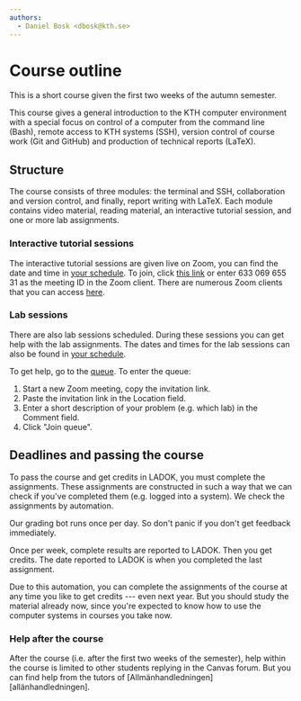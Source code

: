```yaml
---
authors:
  - Daniel Bosk <dbosk@kth.se>
---
```


# Course outline

This is a short course given the first two weeks of the autumn semester.

This course gives a general introduction to the KTH computer environment with a 
special focus on control of a computer from the command line (Bash), remote 
access to KTH systems (SSH), version control of course work (Git and GitHub) 
and production of technical reports (LaTeX).


## Structure

The course consists of three modules: the terminal and SSH, collaboration and 
version control, and finally, report writing with LaTeX. Each module contains 
video material, reading material, an interactive tutorial session, and one or 
more lab assignments.

### Interactive tutorial sessions

The interactive tutorial sessions are given live on Zoom, you can find the date 
and time in [your schedule][schedule]. To join, click [this link][zoom-room] or 
enter 633 069 655 31 as the meeting ID in the Zoom client. There are numerous 
Zoom clients that you can access [here][zoom-clients].

[schedule]: https://www.kth.se/social/home/personal-menu/schema/
[zoom-room]: https://kth-se.zoom.us/j/63306965531
[zoom-web]: https://kth-se.zoom.us/join
[zoom-clients]: https://zoom.us/download

### Lab sessions

There are also lab sessions scheduled. During these sessions you can get help 
with the lab assignments. The dates and times for the lab sessions can also be 
found in [your schedule][schedule].

To get help, go to the [queue][queue]. To enter the queue:

  1. Start a new Zoom meeting, copy the invitation link.
  2. Paste the invitation link in the Location field.
  3. Enter a short description of your problem (e.g. which lab) in the Comment 
     field.
  4. Click "Join queue".

[queue]: https://queue.csc.kth.se/Queue/DD1301


## Deadlines and passing the course

To pass the course and get credits in LADOK, you must complete the assignments. 
These assignments are constructed in such a way that we can check if you've 
completed them (e.g. logged into a system). We check the assignments by 
automation.

Our grading bot runs once per day. So don't panic if you don't get feedback 
immediately.

Once per week, complete results are reported to LADOK. Then you get credits. 
The date reported to LADOK is when you completed the last assignment.

Due to this automation, you can complete the assignments of the course at any 
time you like to get credits --- even next year. But you should study the 
material already now, since you're expected to know how to use the computer 
systems in courses you take now.

### Help after the course

After the course (i.e. after the first two weeks of the semester), help within 
the course is limited to other students replying in the Canvas forum. But you 
can find help from the tutors of [Allmänhandledningen][allänhandledningen].

[allmänhandledningen]: https://www.kth.se/social/group/allmanhandledning/


